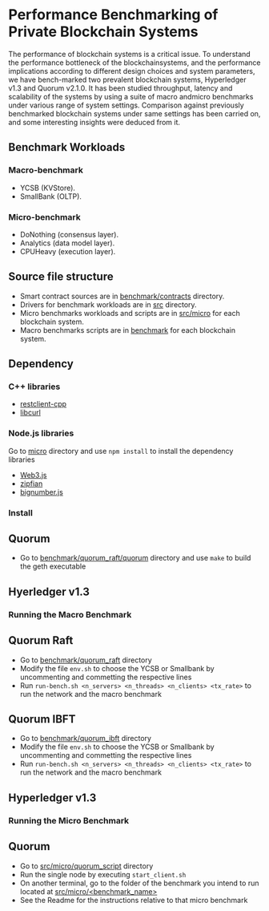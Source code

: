 # Performance Benchmarking of Private Blockchain Systems

The performance of blockchain systems is a critical issue. To understand the performance bottleneck of the blockchainsystems, and the performance implications according to different design choices and system parameters, we have bench-marked two prevalent blockchain systems, Hyperledger v1.3 and Quorum v2.1.0. It has been studied throughput, latency and scalability of the systems by using a suite of macro andmicro benchmarks under various range of system settings. Comparison against previously benchmarked blockchain systems under same settings has been carried on, and some interesting insights were deduced from it.

## Benchmark Workloads 

### Macro-benchmark

* YCSB (KVStore).
* SmallBank (OLTP).

### Micro-benchmark

* DoNothing (consensus layer).
* Analytics (data model layer).
* CPUHeavy (execution layer).

## Source file structure

* Smart contract sources are in [benchmark/contracts](benchmark/contracts) directory.
* Drivers for benchmark workloads are in [src](src) directory.
* Micro benchmarks workloads and scripts are in [src/micro](src/micro) for each blockchain system.
* Macro benchmarks scripts are in [benchmark](benchmark) for each blockchain system.

## Dependency

### C++ libraries
* [restclient-cpp](https://github.com/mrtazz/restclient-cpp)
* [libcurl](https://curl.haxx.se/libcurl/)

### Node.js libraries
Go to [micro](src/micro) directory and use `npm install` to install the dependency libraries
* [Web3.js](https://github.com/ethereum/web3.js/)
* [zipfian](https://www.npmjs.com/package/zipfian)
* [bignumber.js](https://www.npmjs.com/package/bignumber.js)

### Install

## Quorum
* Go to [benchmark/quorum_raft/quorum](benchmark/quorum_raft/quorum) directory and use `make` to build the geth executable

## Hyerledger v1.3

### Running the Macro Benchmark

## Quorum Raft
* Go to [benchmark/quorum_raft](benchmark/quorum_raft) directory
* Modify the file `env.sh` to choose the YCSB or Smallbank by uncommenting and commetting the respective lines
* Run  `run-bench.sh <n_servers> <n_threads> <n_clients> <tx_rate>` to run the network and the macro benchmark

## Quorum IBFT
* Go to [benchmark/quorum_ibft](benchmark/quorum_ibft) directory
* Modify the file `env.sh` to choose the YCSB or Smallbank by uncommenting and commetting the respective lines
* Run  `run-bench.sh <n_servers> <n_threads> <n_clients> <tx_rate>` to run the network and the macro benchmark

## Hyperledger v1.3 

### Running the Micro Benchmark

## Quorum
* Go to [src/micro/quorum_script](src/micro/quorum_script) directory
* Run the single node by executing `start_client.sh`
* On another terminal, go to the folder of the benchmark you intend to run located at [src/micro/<benchmark_name>](src/micro)
* See the Readme for the instructions relative to that micro benchmark
